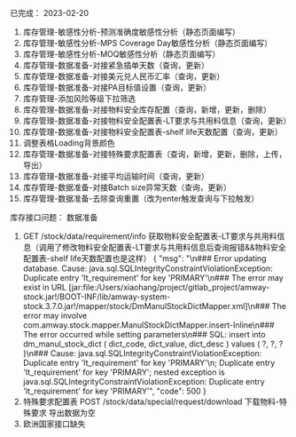 已完成：
2023-02-20
1. 库存管理-敏感性分析-预测准确度敏感性分析（静态页面编写）
2. 库存管理-敏感性分析-MPS Coverage Day敏感性分析（静态页面编写）
3. 库存管理-敏感性分析-MOQ敏感性分析（静态页面编写）
4. 库存管理-数据准备-对接紧急插单天数（查询，更新）
5. 库存管理-数据准备-对接美元兑人民币汇率（查询，更新）
6. 库存管理-数据准备-对接PA目标值设置（查询，更新）
7. 库存管理-添加风险等级下拉筛选
8. 库存管理-数据准备-对接物料安全库存配置（查询，新增，更新，删除）
9. 库存管理-数据准备-对接物料安全配置表-LT要求与共用料信息（查询，更新）
10. 库存管理-数据准备-对接物料安全配置表-shelf life天数配置（查询，更新）
11. 调整表格Loading背景颜色
12. 库存管理-数据准备-对接特殊要求配置表（查询，新增，更新，删除，上传，导出）
13. 库存管理-数据准备-对接平均运输时间（查询，更新）
14. 库存管理-数据准备-对接Batch size异常天数（查询，更新）
15. 库存管理-数据准备-去除查询重置（改为enter触发查询与下拉触发）




库存接口问题：
  数据准备
  1. GET ​/stock​/data​/requirement​/info 获取物料安全配置表-LT要求与共用料信息（调用了修改物料安全配置表-LT要求与共用料信息后查询报错&&物料安全配置表-shelf life天数配置也是这样）
  {
  "msg": "\n### Error updating database.  Cause: java.sql.SQLIntegrityConstraintViolationException: Duplicate entry 'lt_requirement' for key 'PRIMARY'\n### The error may exist in URL [jar:file:/Users/xiaohang/project/gitlab_project/amway-stock.jar!/BOOT-INF/lib/amway-system-stock.3.7.0.jar!/mapper/stock/DmManulStockDictMapper.xml]\n### The error may involve com.amway.stock.mapper.ManulStockDictMapper.insert-Inline\n### The error occurred while setting parameters\n### SQL: insert into dm_manul_stock_dict          ( dict_code,                                           dict_value,                                           dict_desc )           values ( ?,                                           ?,                                           ? )\n### Cause: java.sql.SQLIntegrityConstraintViolationException: Duplicate entry 'lt_requirement' for key 'PRIMARY'\n; Duplicate entry 'lt_requirement' for key 'PRIMARY'; nested exception is java.sql.SQLIntegrityConstraintViolationException: Duplicate entry 'lt_requirement' for key 'PRIMARY'",
  "code": 500
}
  2. 特殊要求配置表 POST ​/stock​/data​/special​/request​/download 下载物料-特殊要求 导出数据为空
  3. 欧洲国家接口缺失

